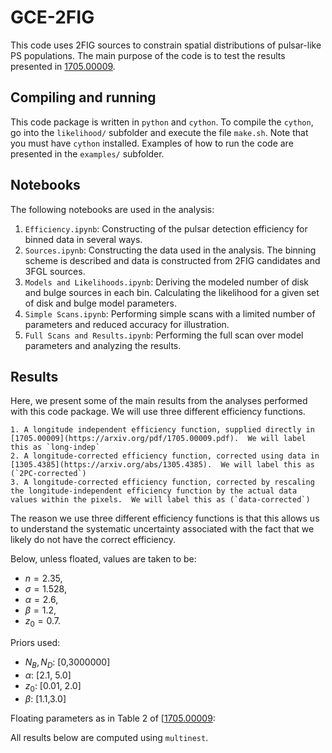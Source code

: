# GCE-2FIG
This code uses 2FIG sources to constrain spatial distributions of pulsar-like PS populations.  The main purpose of the code is to test the results presented in [1705.00009](https://arxiv.org/pdf/1705.00009.pdf).

## Compiling and running

This code package is written in `python` and `cython`. To compile the `cython`, go into the `likelihood/` subfolder and execute the file `make.sh`.  Note that you must have `cython` installed.  Examples of how to run the code are presented in the `examples/` subfolder.

## Notebooks

The following notebooks are used in the analysis:

1. `Efficiency.ipynb`: Constructing of the pulsar detection efficiency for binned data in several ways.
2. `Sources.ipynb`: Constructing the data used in the analysis. The binning scheme is described and data is constructed from 2FIG candidates and 3FGL sources.
3. `Models and Likelihoods.ipynb`: Deriving the modeled number of disk and bulge sources in each bin. Calculating the likelihood for a given set of disk and bulge model parameters.
4. `Simple Scans.ipynb`: Performing simple scans with a limited number of parameters and reduced accuracy for illustration.
5. `Full Scans and Results.ipynb`: Performing the full scan over model parameters and analyzing the results.

## Results

Here, we present some of the main results from the analyses performed with this code package.  We will use three different efficiency functions.

    1. A longitude independent efficiency function, supplied directly in [1705.00009](https://arxiv.org/pdf/1705.00009.pdf).  We will label this as `long-indep`
    2. A longitude-corrected efficiency function, corrected using data in [1305.4385](https://arxiv.org/abs/1305.4385).  We will label this as (`2PC-corrected`)
    3. A longitude-corrected efficiency function, corrected by rescaling the longitude-independent efficiency function by the actual data values within the pixels.  We will label this as (`data-corrected`)

The reason we use three different efficiency functions is that this allows us to understand the systematic uncertainty associated with the fact that we likely do not have the correct efficiency.

Below, unless floated, values are taken to be:

- $n = 2.35$,
- $\sigma = 1.528$,
- $\alpha = 2.6$,
- $\beta = 1.2$,
- $z_0 = 0.7$.

Priors used: 

- $N_B, N_D$: [0,3000000]
- $\alpha$: [2.1, 5.0]
- $z_0$: [0.01, 2.0]
- $\beta$: [1.1,3.0]

Floating parameters as in Table 2 of [[1705.00009](https://arxiv.org/pdf/1705.00009.pdf):



All results below are computed using `multinest`.  



<!-- ### `Long-Indep`

| $N_D$             | $N_B$                     | $z_0$         | $\beta$       | $\alpha$      | TS |
|-------------------|---------------------------|---------------|---------------|---------------|----|
| $1483854^{+555529}_{-453093}$ | $0$                         | $0.08^{+0.05}_{-0.03}$ | $2.09^{+0.07}_{-0.08}$    | -             | $0$  |
|$1153102^{+525377}_{-378358}$      | $506568^{+496453}_{-238196}$    |  $0.05^{+0.03}_{-0.02}$| $2.10^{+0.08}_{-0.07}$    | $2.6$             | $10.34$ |
| $1052708^{+456557}_{-343513}$ | $966064^{+1160994}_{-587532}$ | $0.06^{+0.04}_{-0.02}$ | $2.08^{+0.07}_{-0.07}$ | $2.83^{+0.11}_{-0.27}$ | $11.39$ |


#### Float $N_D$, $z_0$ and $\beta$

![Disk only](https://raw.githubusercontent.com/bsafdi/GCE-2FIG/master/examples/plots/2PC-nd-z0-beta-lon-indep_eff.png "Disk only")

#### Float $N_D$, $N_B$, $z_0$ and $\beta$

![Disk and bulge](https://raw.githubusercontent.com/bsafdi/GCE-2FIG/master/examples/plots/2PC-nd-nb-z0-beta-lon-indep_eff.png "Disk and bulge")

#### Float $N_D$, $N_B$, $z_0$, $\beta$ and $\alpha$

![Float alpha](https://raw.githubusercontent.com/bsafdi/GCE-2FIG/master/examples/plots/2PC-nd-nb-alpha-z0-beta-lon-indep_eff.png "Float alpha")


### `2PC-Corrected`

| $N_D$             | $N_B$                     | $z_0$         | $\beta$       | $\alpha$      | TS |
|-------------------|---------------------------|---------------|---------------|---------------|----|
| $1482073^{+575204}_{-465966}$ | $0$                         | $0.08^{+0.05}_{-0.03}$ | $2.09_{-0.08}^{+0.08}$    | -             | 0  |
|$1068731^{+483159}_{-355819}$      | $590663^{+540377}_{-282268}$    |  $0.05^{+0.04}_{-0.02}$| $2.10^{+0.08}_{-0.08}$    | $2.6$             | $13.21$ |
| $955272^{+409682}_{-318262}$ | $1328045.71^{+1066159}_{-803946}$ | $0.06^{+0.04}_{-0.02}$ | $2.08^{+0.07}_{-0.07}$ | $2.86^{+0.08}_{-0.20}$ | $15.28$ |


#### Float $N_D$, $z_0$ and $\beta$

![Disk only](https://raw.githubusercontent.com/bsafdi/GCE-2FIG/master/examples/plots/2PC-nd-z0-beta.png "Disk only")

#### Float $N_D$, $N_B$, $z_0$ and $\beta$

![Disk and bulge](https://raw.githubusercontent.com/bsafdi/GCE-2FIG/master/examples/plots/2PC-nd-nb-z0-beta.png "Disk and bulge")

#### Float $N_D$, $N_B$, $z_0$, $\beta$ and $\alpha$

![Float alpha](https://raw.githubusercontent.com/bsafdi/GCE-2FIG/master/examples/plots/2PC-nd-nb-alpha-z0-beta.png "Float alpha")

 
### `data-corrected`

| $N_D$             | $N_B$                     | $z_0$         | $\beta$       | $\alpha$      | TS |
|-------------------|---------------------------|---------------|---------------|---------------|----|
| $1516977^{+559102}_{-445328}$ | $0$                         | $0.07^{+0.05}_{-0.03}$ | $2.09^{+0.07}_{-0.07}$    | -             | $0$  |
|$1117715^{+484416}_{-363228}$      | $533365^{+529982}_{-246334}$    |  $0.05^{+0.03}_{-0.02}$| $2.10^{+0.08}_{-0.07}$    | $2.6$             | $11.19$ |
| $1022473^{+463709}_{-331367}$ | $1120457^{+1080567}_{-671964}$ | $0.06^{+0.04}_{-0.02}$ | $2.08^{+0.08}_{-0.07}$ | $2.84^{+0.09}_{-0.25}$ | $12.84$ |


#### Float $N_D$, $z_0$ and $\beta$

![Disk only](https://raw.githubusercontent.com/bsafdi/GCE-2FIG/master/examples/plots/2PC-nd-z0-beta-data_eff.png "Disk only")

#### Float $N_D$, $N_B$, $z_0$ and $\beta$

![Disk and bulge](https://raw.githubusercontent.com/bsafdi/GCE-2FIG/master/examples/plots/2PC-nd-nb-z0-beta-data_eff.png "Disk and bulge")

#### Float $N_D$, $N_B$, $z_0$, $\beta$ and $\alpha$

![Float alpha](https://raw.githubusercontent.com/bsafdi/GCE-2FIG/master/examples/plots/2PC-nd-nb-alpha-z0-beta-data_eff.png "Float alpha")

  -->
